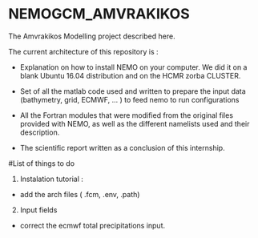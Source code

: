 # NEMOGCM_AMVRAKIKOS
The Amvrakikos Modelling project described here.

The current architecture of this repository is : 

- Explanation on how to install NEMO on your computer. We did it on a blank Ubuntu 16.04 distribution and on the HCMR zorba CLUSTER.

- Set of all the matlab code used and written to prepare the input data (bathymetry, grid, ECMWF, ... ) to feed nemo to run configurations

- All the Fortran modules that were modified from the original files provided with NEMO, as well as the different namelists used and their description.

- The scientific report written as a conclusion of this internship.



#List of things to do 
1) Instalation tutorial : 
  - add the arch files ( .fcm, .env, .path) 
  
2) Input fields
  - correct the ecmwf total precipitations input.
